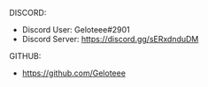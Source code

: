 DISCORD:

- Discord User: Geloteee#2901
- Discord Server: https://discord.gg/sERxdnduDM


GITHUB:

- https://github.com/Geloteee
